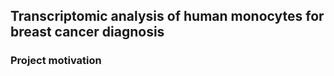 ## Transcriptomic analysis of human monocytes for breast cancer diagnosis


### Project motivation 
